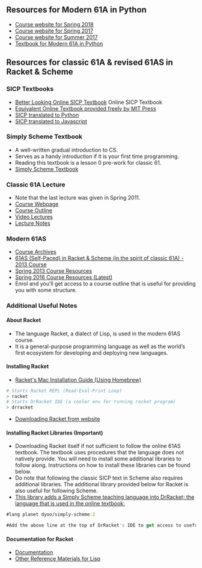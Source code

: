 ## Resources for Modern 61A in Python

- [Course website for Spring 2018](https://cs61a.org/)
- [Course website for Spring 2017](http://www-inst.eecs.berkeley.edu/~cs61a/sp17/)
- [Course website for Summer 2017](http://www-inst.eecs.berkeley.edu/~cs61a/su17/)
- [Textbook for Modern 61A in Python](http://www.composingprograms.com/projects.html)

## Resources for classic 61A & revised 61AS in Racket & Scheme

### SICP Textbooks

- [Better Looking Online SICP Textbook](http://sarabander.github.io/sicp/)
Online SICP Textbook
- [Equivalent Online Textbook provided freely by MIT Press](https://mitpress.mit.edu/sicp/full-text/book/book.html)
- [SICP translated to Python](https://www.gitbook.com/book/wizardforcel/sicp-in-python/details)
- [SICP translated to Javascript](https://www.comp.nus.edu.sg/~cs1101s/sicp/)

### Simply Scheme Textbook
- A well-written gradual introduction to CS.
- Serves as a handy introduction if it is your first time programming.
- Reading this textbook is a lesson 0 pre-work for classic 61.
- [Simply Scheme Textbook](https://people.eecs.berkeley.edu/~bh/ss-toc2.html#variables)

### Classic 61A Lecture
- Note that the last lecture was given in Spring 2011.
- [Course Webpage](https://inst.eecs.berkeley.edu/~cs61a/sp11/)
- [Course Outline](https://inst.eecs.berkeley.edu/~cs61a/sp11/0.pdf)
- [Video Lectures](https://archive.org/details/ucberkeley-webcast-PL3E89002AA9B9879E)
- [Lecture Notes](https://inst.eecs.berkeley.edu/~cs61a/reader/notes.pdf)

### Modern 61AS

- [Course Archives](https://inst.eecs.berkeley.edu/~cs61as/archives.html)
- [61AS (Self-Paced) in Racket & Scheme (in the spirit of classic 61A) - 2013 Course](https://edge.edx.org/courses/uc-berkeley/cs61as-1x/SICP/about)
- [Spring 2013 Course Resources](https://inst.eecs.berkeley.edu/~cs61as/sp13/)
- [Spring 2016 Course Resources (Latest)](http://berkeley-cs61as.github.io/textbook.html)
- Enrol and you’ll get access to a course outline that is  useful for providing you with some structure.

### Additional Useful Notes

#### About Racket

- The language Racket, a dialect of Lisp, is used in the modern 61AS course.
- It is a general-purpose programming language as well as the world’s first ecosystem for developing and deploying new languages.

#### Installing Racket

- [Racket's Mac Installation Guide
(Using Homebrew)](http://brewformulas.org/racket)

```bash
# Starts Racket REPL (Read-Eval-Print Loop)
> racket
# Starts DrRacket IDE (a cooler env for running racket program)
> drracket
```
- [Downloading Racket from website](http://racket-lang.org/download/)

#### Installing Racket Libraries (Important)
- Downloading Racket itself if not sufficient to follow the online 61AS textbook. The textbook uses procedures that the language does not natively provide. You will need to install some additional libraries to follow along. Instructions on how to install these libraries can be found below.
- Do note that following the classic SICP text in Scheme also requires additional libraries. The additional library provided below for Racket is also useful for following Scheme.
- [This library adds a Simply Scheme teaching language into DrRacket; the language that is used in the online textbook:](http://planet.racket-lang.org/package-source/dyoo/simply-scheme.plt/2/1/planet-docs/manual/index.html)

```clojure
#lang planet dyoo/simply-scheme:2

#Add the above line at the top of DrRacket's IDE to get access to useful helper procedures defined by Simply Scheme.
```

#### Documentation for Racket

- [Documentation](https://racket-lang.org/)
- [Other Reference Materials for Lisp](https://www.tutorialspoint.com/lisp/lisp_program_structure.htm)
